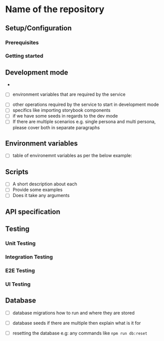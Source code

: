 # Name of the repository
<!-- a little description about what it does -->


## Setup/Configuration
<!-- a little summary of the bellow and or any specifics/unique -->

### Prerequisites
<!-- Ideally a list of required environment e.g:
- docker 19.03.0+
- docker-compose v2.23.0+
- npm 10.0.0+
- node 20.0.0+
 --> 

### Getting started
<!-- 
- First, ensure you're running the correct version of npm, then install dependencies using:
```sh
npm install
```

- Bringing up dependency services. Most of the times we would use docker e.g: 
```sh
docker compose up -d
```

- Database migrations if needed for the service e.g:
```sh
# run database migrations
npm run db:migrate
# followed by dabatase seeding
npm run db:seed
```

- Any other required operations for the service to function e.g: process flows
```sh
# installs process flows
npm run flows 

# builds ts and tsoa
npm run build
```

- In some cases we would need to run some scripts to be able to run service so please cover that as well e.g:`
```sh
# this script imports DIDs from local .env file
./scripts/import.sh
```
-->


## Development mode
- <!-- In this paragraph please cover in detail what it takes to run this service locally -->
- [ ] environment variables that are required by the service
<!-- For example: create .env file and explain what variables are needed and where to retrieve the values, it can be a person or a tool
Make sure that .env file contains the below variables:
EXTERNAL_API_KEY=some-api-key
LOCAL_USER=username
-->
- [ ] other operations required by the service to start in development mode
- [ ] specifics like importing storybook components
- [ ] if we have some seeds in regards to the dev mode
- [ ] If there are multiple scenarios e.g. single persona and multi persona, please cover both in separate paragraphs

## Environment variables
<!-- A short description of environment variables, if there are any unique cases please cover and mention where to retrieve the values -->
- [ ] table of environemnt variables as per the below example:
<!-- 
| variable              | required |      default      | description                                                                          |
| :-------------------- | :------: | :---------------: | :----------------------------------------------------------------------------------- |
| EXTERNAL_API_KEY      |    Y     |         -         |  An API key of external service                                                      |
| LOG_LEVEL             |    N     |      `info`       | Logging level. Valid values are [`trace`, `debug`, `info`, `warn`, `error`, `fatal`] |
| PORT                  |    N     |       `80`        | Port on which the service will listen                                                |
| API_DOCS_FILE_PATH    |    N     | `./api-docs.json` | Location of the api-docs file on the filesystem                                      |
| API_PUBLIC_URL_PREFIX |    N     |        ``         | Public prefix to prepend for accessing api-docs                                      |
--> 

## Scripts
<!-- If service uses scripts please cover in a detail here e.g:
In order to form connection you would need to import DIDs that are saved in .env local file (should be mentioned in the previous paragraph). 
### ./scripts/<name>.sh 
-->
- [ ] A short description about each
- [ ] Provide some examples
- [ ] Does it take any arguments

## API specification
<!-- if service exposes some endpoints please cover them in a bit more detail e.g:
### GET /members - The address parameter identifies the user running this process, and the alias representing a more friendly name version of this. The default value of the latter is null, and is optionally set.
```sh
[
  {
    "address": "5GrwvaEF5zXb26Fz9rcQpDWS57CtERHpNehXCPcNoHGKutQY",
    "alias": "ALICE"
  }
]
```

### PUT /members/:address - The address parameter identifies the user running this process, and the alias representing a more friendly name version of this. The default value of the latter is null, and is optionally set.
```sh
{
  "address": "5GrwvaEF5zXb26Fz9rcQpDWS57CtERHpNehXCPcNoHGKutQY",
  "alias": "ALICE_UPDATED"
}
```
otherwise remove this section. -->

<!-- if it uses TSOA/Swagger, then explain how to access it and mention that it's a swagger interface with the URL e.g: 
Once running, the API is available at http://localhost:3000/api/docs
-->

## Testing
<!-- tooling that we use and types of test we do e.g: cypress, e2e, mocha, jest and etc -->
<!-- usage in CI/CD e.g. github checks -->
<!-- fixtures and where they are stored and in what format e.g. JSON, .ts, .js, etc -->
<!-- helpers and mock services, how they structured -->

<!-- if service does not use any of the below tests, please remove this paragraph -->

### Unit Testing
<!-- in this paragraph mention how UNIT tests are structure and how to rune.g:
all Unit tests should be under `src/` folder and follow the below format
```sh
./src/controllers/health/__tests__/health.test.ts
``` 
Unit tests can be executed by running:
```sh
npm run test:unit
```
-->

### Integration Testing
<!-- Mention about the structure of the integration tests and how to execute them e.g:
All integration tests will be at the root level of the repository in `tests/` folder. Fixtures for integration should not be mixed with UNIT test ones and
placed inside `tests/fixtures` folder. Also mentioned about preferred format if needed e.g. JSON or other.
Integration tests can be executed by running:
```sh
npm run test:integration
```
-->

### E2E Testing
<!-- if repo has any E2E test suites, then please describe using same pattern as for unit/integration tests, otherwise remove this section -->

### UI Testing
<!-- same as for E2E testing, most of services will not have UI testing so in that case please remove this paragrapoh -->
<!-- please find an example of cypress UI testing below -->
<!-- Configuration e.g. Cypress:
#### configuration `/cypress.config.js`
```js
  e2e: {
    supportFile: false,
    specPattern: 'cypress/ui/*.spec.js',
    baseUrl: 'http://localhost:3000',
  },
  component: {
    devServer: {
      framework: 'react',
      bundler: 'webpack',
    },
  },
```
execution of UI test suites:
```sh
# running using cypress control panel
npx cypress open-ct

# running in the background
npx cypress run
```
-->

## Database
<!-- If there is no database, then please remove this section, otherwise please cover the below bullet points: -->
<!-- In most cases we would use knex/PSQL -->
- [ ] database migrations how to run and where they are stored
<!-- Seeding is a fairly new practise so not every service will have it, but if it does mentioned where seeds are located and what they are for e.g. populating query table -->
- [ ] database seeds if there are multiple then explain what is it for
<!-- If we have methods for resetting the database, please cover them, it can also be a script -->
- [ ] resetting the database e.g: any commands like `npm run db:reset`
